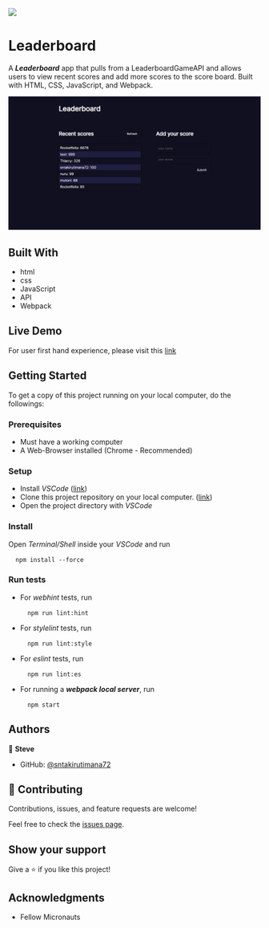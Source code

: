 ![](https://img.shields.io/badge/Microverse-blueviolet)

# Leaderboard

A _**Leaderboard**_ app that pulls from a LeaderboardGameAPI and allows users to view recent scores and add more scores to the score board. Built with HTML, CSS, JavaScript, and Webpack.

<p>
  <img alt="App Screeshot" src="./app_screenshot.png">
</p>


## Built With

- html
- css
- JavaScript
- API
- Webpack


## Live Demo

For user first hand experience, please visit this <a href="https://sntakirutimana72.github.io/Leaderboard/" target="_blank" rel="noopener">link</a>


## Getting Started

To get a copy of this project running on your local computer, do the followings:

### Prerequisites

- Must have a working computer
- A Web-Browser installed (Chrome - Recommended)

### Setup

- Install _VSCode_ ([link](https://code.visualstudio.com/download))
- Clone this project repository on your local computer. ([link](../../))
- Open the project directory with _VSCode_

### Install

Open _Terminal/Shell_ inside your _VSCode_ and run
  ```
    npm install --force
  ```

### Run tests

- For _webhint_ tests, run
  ```
    npm run lint:hint
  ```
- For _stylelint_ tests, run
  ```
    npm run lint:style
  ```
- For _eslint_ tests, run
  ```
    npm run lint:es
  ```
- For running a _**webpack local server**_, run
  ```
    npm start
  ```


## Authors

👤 **Steve**

- GitHub: [@sntakirutimana72](../../../)

## 🤝 Contributing

Contributions, issues, and feature requests are welcome!

Feel free to check the [issues page](../../issues/).

## Show your support

Give a ⭐️ if you like this project!

## Acknowledgments

- Fellow Micronauts

